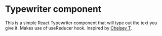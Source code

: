 # Typewriter component

This is a simple React Typewriter component that will type out the text you give it. Makes use of useReducer hook. Inspired by [Chelsey T](https://github.com/CLTsolutions).
